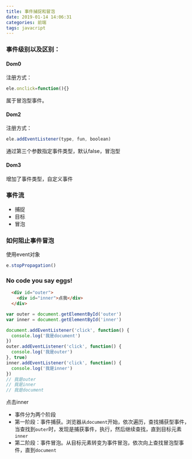 ```yaml
---
title: 事件捕捉和冒泡
date: 2019-01-14 14:06:31
categories: 前端
tags: javacript
---
```


### 事件级别以及区别：

#### Dom0

注册方式：

```javascript
ele.onclick=function(){}
```

属于冒泡型事件。

#### Dom2

注册方式：

```javascript
ele.addEventListener(type, fun, boolean)
```

通过第三个参数指定事件类型，默认false，冒泡型

#### Dom3

增加了事件类型，自定义事件

### 事件流

- 捕捉
- 目标
- 冒泡

### 如何阻止事件冒泡

使用event对象

```javascript
e.stopPropagation()
```

### No code you say eggs!

```html
  <div id="outer">
    <div id="inner">点我</div>
  </div>
```

```javascript
var outer = document.getElementById('outer')
var inner = document.getElementById('inner')

document.addEventListener('click', function() {
  console.log('我是document')
})
outer.addEventListener('click', function() {
  console.log('我是outer')
}, true)
inner.addEventListener('click', function() {
  console.log('我是inner')
})
// 我是outer
// 我是inner
// 我是document
```

点击inner

- 事件分为两个阶段
- 第一阶段：事件捕获。浏览器从`document`开始，依次遍历，查找捕获型事件，当查找到`outer`时，发现是捕获事件，执行，然后继续查找，直到目标元素`inner`
- 第二阶段：事件冒泡。从目标元素转变为事件冒泡，依次向上查找冒泡型事件，直到`document`